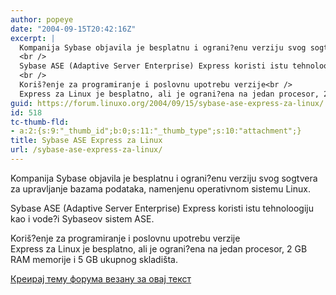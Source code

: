 ```yaml
---
author: popeye
date: "2004-09-15T20:42:16Z"
excerpt: |
  Kompanija Sybase objavila je besplatnu i ograni?enu verziju svog sogtvera za upravljanje bazama podataka, namenjenu operativnom sistemu Linux.<br />
  <br />
  Sybase ASE (Adaptive Server Enterprise) Express koristi istu tehnoloogiju kao i vode?i Sybaseov sistem ASE. <br />
  <br />
  Koriš?enje za programiranje i poslovnu upotrebu verzije<br />
  Express za Linux je besplatno, ali je ograni?ena na jedan procesor, 2 GB RAM memorije i 5 GB ukupnog skladišta.
guid: https://forum.linuxo.org/2004/09/15/sybase-ase-express-za-linux/
id: 518
tc-thumb-fld:
- a:2:{s:9:"_thumb_id";b:0;s:11:"_thumb_type";s:10:"attachment";}
title: Sybase ASE Express za Linux
url: /sybase-ase-express-za-linux/
---
```

Kompanija Sybase objavila je besplatnu i ograni?enu verziju svog sogtvera za upravljanje bazama podataka, namenjenu operativnom sistemu Linux.

Sybase ASE (Adaptive Server Enterprise) Express koristi istu tehnoloogiju kao i vode?i Sybaseov sistem ASE. 

Koriš?enje za programiranje i poslovnu upotrebu verzije  
Express za Linux je besplatno, ali je ograni?ena na jedan procesor, 2 GB RAM memorije i 5 GB ukupnog skladišta.<!--break-->

[Креирај тему форума везану за овај текст](https://linuxo.org/nova-tema-na-forumu/?se_pid=518)